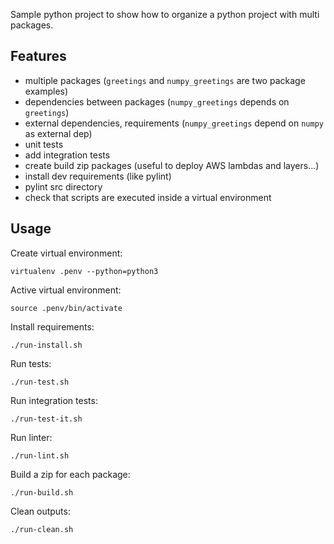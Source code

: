 
Sample python project to show how to organize a python project with multi packages.

## Features

- multiple packages (`greetings` and `numpy_greetings` are two package examples)
- dependencies between packages (`numpy_greetings` depends on `greetings`)
- external dependencies, requirements (`numpy_greetings` depend on `numpy` as external dep)
- unit tests
- add integration tests
- create build zip packages (useful to deploy AWS lambdas and layers...)
- install dev requirements (like pylint)
- pylint src directory
- check that scripts are executed inside a virtual environment

## Usage

Create virtual environment:

    virtualenv .penv --python=python3

Active virtual environment:

    source .penv/bin/activate

Install requirements:

    ./run-install.sh

Run tests:

    ./run-test.sh

Run integration tests:

    ./run-test-it.sh

Run linter:

    ./run-lint.sh

Build a zip for each package:

    ./run-build.sh

Clean outputs:

    ./run-clean.sh
